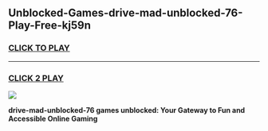 
## Unblocked-Games-drive-mad-unblocked-76-Play-Free-kj59n
<h3>
<a href="https://premium76.site?title=drive-mad-unblocked-76&ref=12A">CLICK TO PLAY</a></h3>
<hr>

<h3>
<a href="https://premium76.site?title=drive-mad-unblocked-76&ref=12A">CLICK 2 PLAY</a>
  
</h3>

<a href="https://premium76.site?title=drive-mad-unblocked-76&ref=12A"><img src="https://clearcache.store/games.png"></a>


**drive-mad-unblocked-76 games unblocked: Your Gateway to Fun and Accessible Online Gaming**

